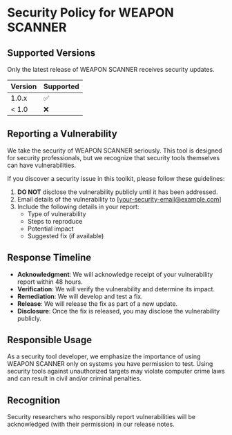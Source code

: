 # Security Policy for WEAPON SCANNER

## Supported Versions

Only the latest release of WEAPON SCANNER receives security updates.

| Version | Supported          |
| ------- | ------------------ |
| 1.0.x   | :white_check_mark: |
| < 1.0   | :x:                |

## Reporting a Vulnerability

We take the security of WEAPON SCANNER seriously. This tool is designed for security professionals, but we recognize that security tools themselves can have vulnerabilities.

If you discover a security issue in this toolkit, please follow these guidelines:

1. **DO NOT** disclose the vulnerability publicly until it has been addressed.
2. Email details of the vulnerability to [your-security-email@example.com]
3. Include the following details in your report:
   - Type of vulnerability
   - Steps to reproduce
   - Potential impact
   - Suggested fix (if available)

## Response Timeline

- **Acknowledgment**: We will acknowledge receipt of your vulnerability report within 48 hours.
- **Verification**: We will verify the vulnerability and determine its impact.
- **Remediation**: We will develop and test a fix.
- **Release**: We will release the fix as part of a new update.
- **Disclosure**: Once the fix is released, you may disclose the vulnerability publicly.

## Responsible Usage

As a security tool developer, we emphasize the importance of using WEAPON SCANNER only on systems you have permission to test. Using security tools against unauthorized targets may violate computer crime laws and can result in civil and/or criminal penalties.

## Recognition

Security researchers who responsibly report vulnerabilities will be acknowledged (with their permission) in our release notes. 